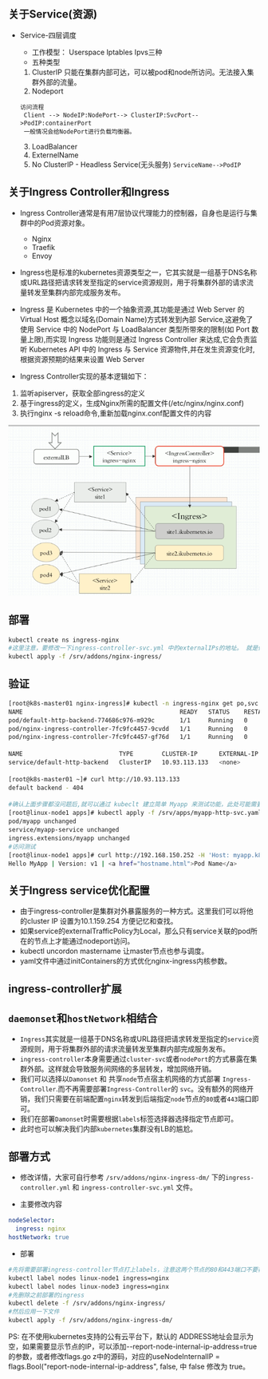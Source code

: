 ## 关于Service(资源)

- Service-四层调度
  - 工作模型： Userspace Iptables Ipvs三种
  - 五种类型
   1. ClusterIP 只能在集群内部可达，可以被pod和node所访问。无法接入集群外部的流量。
   2. Nodeport

   ```
   访问流程
    Client --> NodeIP:NodePort--> ClusterIP:SvcPort-->PodIP:containerPort
    一般情况会给NodePort进行负载均衡器。
   ```
   3. LoadBalancer
   4. ExternelName
   5. No ClusterIP - Headless Service(无头服务)  `ServiceName-->PodIP`



## 关于Ingress Controller和Ingress

- Ingress Controller通常是有用7层协议代理能力的控制器，自身也是运行与集群中的Pod资源对象。
  - Nginx
  - Traefik
  - Envoy

- Ingress也是标准的kubernetes资源类型之一，它其实就是一组基于DNS名称或URL路径把请求转发至指定的service资源规则，用于将集群外部的请求流量转发至集群内部完成服务发布。

- Ingress 是 Kubernetes 中的一个抽象资源,其功能是通过 Web Server 的 Virtual Host 概念以域名(Domain Name)方式转发到內部 Service,这避免了使用 Service 中的 NodePort 与 LoadBalancer 类型所带來的限制(如 Port 数量上限),而实现 Ingress 功能则是通过 Ingress Controller 来达成,它会负责监听 Kubernetes API 中的 Ingress 与 Service 资源物件,并在发生资源变化时,根据资源预期的结果来设置 Web Server

- Ingress Controller实现的基本逻辑如下：

1. 监听apiserver，获取全部ingress的定义
2. 基于ingress的定义，生成Nginx所需的配置文件(/etc/nginx/nginx.conf)
3. 执行nginx -s reload命令,重新加载nginx.conf配置文件的内容

![基本原理图](../images/ingress.png)
## 部署

```bash
kubectl create ns ingress-nginx
#这里注意，要修改一下ingress-controller-svc.yml 中的externalIPs的地址。 就是你自定义LB的地址。
kubectl apply -f /srv/addons/nginx-ingress/
```

## 验证

```bash
[root@k8s-master01 nginx-ingress]# kubectl -n ingress-nginx get po,svc
NAME                                            READY   STATUS    RESTARTS   AGE
pod/default-http-backend-774686c976-m929c       1/1     Running   0          6m17s
pod/nginx-ingress-controller-7fc9fc4457-9cvdd   1/1     Running   0          6m17s
pod/nginx-ingress-controller-7fc9fc4457-gf76d   1/1     Running   0          6m17s

NAME                           TYPE        CLUSTER-IP      EXTERNAL-IP   PORT(S)   AGE
service/default-http-backend   ClusterIP   10.93.113.133   <none>        80/TCP    8m15s

[root@k8s-master01 ~]# curl http://10.93.113.133
default backend - 404

#确认上面步骤都沒问题后,就可以通过 kubeclt 建立简单 Myapp 来测试功能，此处可能需要先配置MetaILB
[root@linux-node1 apps]# kubectl apply -f /srv/apps/myapp-http-svc.yaml
pod/myapp unchanged
service/myapp-service unchanged
ingress.extensions/myapp unchanged
#访问测试
[root@linux-node1 apps]# curl http://192.168.150.252 -H 'Host: myapp.k8s.local'
Hello MyApp | Version: v1 | <a href="hostname.html">Pod Name</a>
```

## 关于Ingress service优化配置

- 由于ingress-controller是集群对外暴露服务的一种方式。这里我们可以将他的cluster IP 设置为10.1.159.254 方便记忆和查找。
- 如果service的externalTrafficPolicy为Local，那么只有service关联的pod所在的节点上才能通过nodeport访问。
-  kubectl uncordon mastername  让master节点也参与调度。
-  yaml文件中通过initContainers的方式优化nginx-ingress内核参数。

## ingress-controller扩展

## `daemonset`和`hostNetwork`相结合

- `Ingress`其实就是一组基于DNS名称或URL路径把请求转发至指定的`service`资源规则，用于将集群外部的请求流量转发至集群内部完成服务发布。
- `ingress-controller`本身需要通过`cluster-svc`或者`nodePort`的方式暴露在集群外部。这样就会导致服务间网络的多层转发，增加网络开销。
- 我们可以选择以`Damonset` 和 共享`node`节点宿主机网络的方式部署 `Ingress-Controller`.而不再需要部署`Ingress-Controller`的 `svc`。没有额外的网络开销，我们只需要在前端配置`nginx`转发到后端指定`node`节点的`80`或者`443`端口即可。
- 我们在部署`Damonset`时需要根据`labels`标签选择器选择指定节点即可。
- 此时也可以解决我们内部`kubernetes`集群没有LB的尴尬。

## 部署方式
- 修改详情，大家可自行参考 `/srv/addons/nginx-ingress-dm/` 下的`ingress-controller.yml` 和 `ingress-controller-svc.yml` 文件。

- 主要修改内容

```yaml
nodeSelector:
  ingress: nginx
hostNetwork: true
```
- 部署

```Bash
#先将需要部署ingress-controller节点打上labels，注意这两个节点的80和443端口不要被占用。
kubectl label nodes linux-node1 ingress=nginx
kubectl label nodes linux-node3 ingress=nginx
#先删除之前部署的ingress
kubectl delete -f /srv/addons/nginx-ingress/
#然后应用一下文件
kubectl apply -f /srv/addons/nginx-ingress-dm/
```

PS:
在不使用kubernetes支持的公有云平台下，默认的 ADDRESS地址会显示为空，如果需要显示节点的IP，可以添加--report-node-internal-ip-address=true的参数，或者修改flags.go z中的源码，对应的useNodeInternalIP = flags.Bool("report-node-internal-ip-address", false, 中 false 修改为 true。
